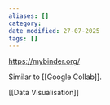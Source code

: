 ```yaml
---
aliases: []
category: 
date modified: 27-07-2025
tags: []
---
```

https://mybinder.org/

Similar to [[Google Collab]]. 

[[Data Visualisation]]